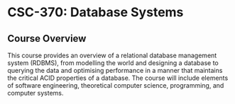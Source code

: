 # CSC-370: Database Systems

## Course Overview
This course provides an overview of a relational database management system (RDBMS), from modelling the world and designing a database to querying the data and optimising performance in a manner that maintains the critical ACID properties of a database. The course will include elements of software engineering, theoretical computer science, programming, and computer systems.
